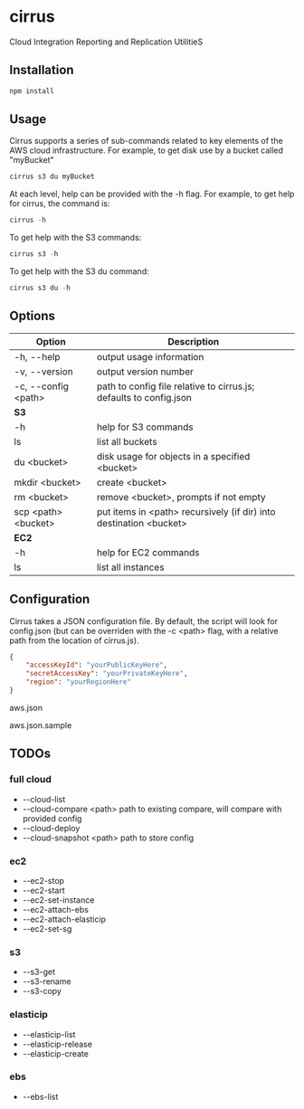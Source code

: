 # cirrus
Cloud Integration Reporting and Replication UtilitieS

## Installation
```javascript
npm install
```

## Usage
Cirrus supports a series of sub-commands related to key elements of the AWS cloud infrastructure.
For example, to get disk use by a bucket called "myBucket"

```javascript
cirrus s3 du myBucket
```

At each level, help can be provided with the -h flag. For example, to get help for cirrus, the command is:

```javascript
cirrus -h
```

To get help with the S3 commands:

```javascript
cirrus s3 -h
```

To get help with the S3 du command:

```javascript
cirrus s3 du -h
```


## Options
| Option             | Description                                              |
|--------------------|----------------------------------------------------------|
| -h, --help | output usage information |
| -v, --version | output version number |
| -c, --config &lt;path&gt; | path to config file relative to cirrus.js; defaults to config.json |
|   **S3**                              ||
| -h | help for S3 commands |
| ls | list all buckets |
| du &lt;bucket&gt; | disk usage for objects in a specified &lt;bucket&gt; |
| mkdir &lt;bucket&gt; | create &lt;bucket&gt; |
| rm &lt;bucket&gt; | remove &lt;bucket&gt;, prompts if not empty |
| scp &lt;path&gt; &lt;bucket&gt; | put items in &lt;path&gt; recursively (if dir) into destination &lt;bucket&gt; |
|   **EC2**                              ||
| -h | help for EC2 commands |
| ls | list all instances |


## Configuration
Cirrus takes a JSON configuration file. By default, the script will look for config.json (but can be overriden with the -c &lt;path&gt; flag, with a relative path from the location of cirrus.js).

```json
{
    "accessKeyId": "yourPublicKeyHere",
    "secretAccessKey": "yourPrivateKeyHere",
    "region": "yourRegionHere"
}
```

aws.json

aws.json.sample

## TODOs
### full cloud
- --cloud-list
- --cloud-compare &lt;path&gt; path to existing compare, will compare with provided config
- --cloud-deploy
- --cloud-snapshot &lt;path&gt; path to store config

### ec2
- --ec2-stop
- --ec2-start
- --ec2-set-instance
- --ec2-attach-ebs
- --ec2-attach-elasticip
- --ec2-set-sg

### s3
- --s3-get
- --s3-rename
- --s3-copy

### elasticip
-  --elasticip-list
-  --elasticip-release
-  --elasticip-create

### ebs
-  --ebs-list